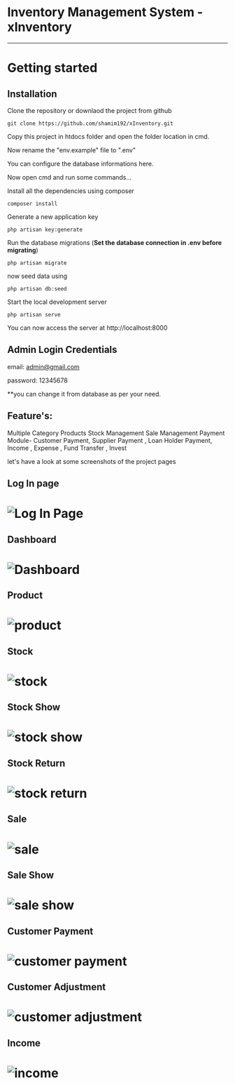# Inventory Management System - xInventory

----------

# Getting started

## Installation

Clone the repository or downlaod the project from github

    git clone https://github.com/shamim192/xInventory.git

Copy this project in htdocs folder and open the folder location in cmd.

Now rename the "env.example" file to ".env"

You can configure the database informations here.

Now open cmd and run some commands...

Install all the dependencies using composer

    composer install

Generate a new application key

    php artisan key:generate

Run the database migrations (**Set the database connection in .env before migrating**)

    php artisan migrate 

now seed data using 
    
    php artisan db:seed 

Start the local development server

    php artisan serve

You can now access the server at http://localhost:8000
    

## Admin Login Credentials

email: admin@gmail.com 

password: 12345678

**you can change it from database as per your need.


## Feature's:

Multiple Category Products
Stock Management
Sale Management
Payment Module- Customer Payment, Supplier Payment , Loan Holder Payment, Income , Expense , Fund Transfer , Invest

let's have a look at some screenshots of the project pages

## Log In page

# ![Log In Page](public/assets/images/login.png)

## Dashboard

# ![Dashboard](public/assets/images/dashboard.png)

## Product

# ![product](public/assets/images/product.png)

## Stock 

# ![stock](public/assets/images/stock.png)

## Stock  Show 

# ![stock show](public/assets/images/stock-show.png)

## Stock  Return 

# ![stock return](public/assets/images/stock-return.png)

## Sale 

# ![sale](public/assets/images/sale.png)

## Sale  Show 

# ![sale show](public/assets/images/sale_show.png)

## Customer Payment 

# ![customer payment](public/assets/images/customer_payment.png)

## Customer Adjustment 

# ![customer adjustment](public/assets/images/adjustmet.png)

## Income 

# ![income](public/assets/images/income.png)